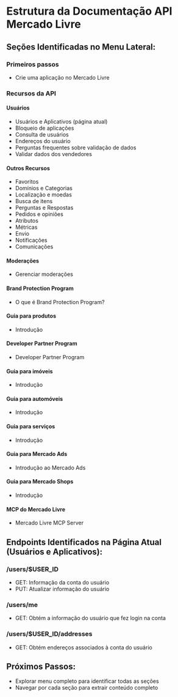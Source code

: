 # Estrutura da Documentação API Mercado Livre

## Seções Identificadas no Menu Lateral:

### Primeiros passos
- Crie uma aplicação no Mercado Livre

### Recursos da API

#### Usuários
- Usuários e Aplicativos (página atual)
- Bloqueio de aplicações
- Consulta de usuários
- Endereços do usuário
- Perguntas frequentes sobre validação de dados
- Validar dados dos vendedores

#### Outros Recursos
- Favoritos
- Domínios e Categorias
- Localização e moedas
- Busca de itens
- Perguntas e Respostas
- Pedidos e opiniões
- Atributos
- Métricas
- Envio
- Notificações
- Comunicações

#### Moderações
- Gerenciar moderações

#### Brand Protection Program
- O que é Brand Protection Program?

#### Guia para produtos
- Introdução

#### Developer Partner Program
- Developer Partner Program

#### Guia para imóveis
- Introdução

#### Guia para automóveis
- Introdução

#### Guia para serviços
- Introdução

#### Guia para Mercado Ads
- Introdução ao Mercado Ads

#### Guia para Mercado Shops
- Introdução

#### MCP do Mercado Livre
- Mercado Livre MCP Server

## Endpoints Identificados na Página Atual (Usuários e Aplicativos):

### /users/$USER_ID
- GET: Informação da conta do usuário
- PUT: Atualizar informação do usuário

### /users/me
- GET: Obtém a informação do usuário que fez login na conta

### /users/$USER_ID/addresses
- GET: Obtém endereços associados à conta do usuário

## Próximos Passos:
- Explorar menu completo para identificar todas as seções
- Navegar por cada seção para extrair conteúdo completo

